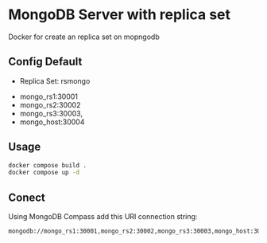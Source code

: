 # MongoDB Server with replica set
Docker for create an replica set on mopngodb

## Config Default

* Replica Set: rsmongo
 - mongo_rs1:30001
 - mongo_rs2:30002
 - mongo_rs3:30003,
 - mongo_host:30004

## Usage

```bash
docker compose build .
docker compose up -d
```

## Conect

Using MongoDB Compass add this URI connection string:

```bash
mongodb://mongo_rs1:30001,mongo_rs2:30002,mongo_rs3:30003,mongo_host:30004/?replicaSet=rsmongo
```

